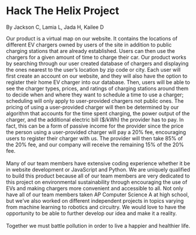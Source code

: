 # Hack The Helix Project
By Jackson C, Lamia L, Jada H, Kailee D
<p>
Our product is a virtual map on our website. It contains the locations of different EV chargers owned by users of the site in addition to public charging stations that are already established. Users can then use the chargers for a given amount of time to charge their car. Our product works by searching through our user created database of chargers and displaying the ones nearest to the user’s location by zip code or city. Each user will first create an account on our website, and they will also have the option to register their home EV charger into our database. Then, users will be able to see the charger types, prices, and ratings of charging stations around them to decide when and where they want to schedule a time to use a charger; scheduling will only apply to user-provided chargers not public ones. The pricing of using a user-provided charger will then be determined by our algorithm that accounts for the time spent charging, the power output of the charger, and the additional electric bill ($/kWh) the provider has to pay. In fact, this can be a form of passive income for the provider since the price the person using a user-provided charger will pay a 20% fee, encouraging users to register their charger with us. The provider will then take 85% of the 20% fee, and our company will receive the remaining 15% of the 20% fee. 

<br />
<br />
Many of our team members have extensive coding experience whether it be in website development or JavaScript and Python. We are uniquely qualified to build this product because all of our team members are very dedicated to this project on environmental sustainability through encouraging the use of EVs and making chargers more convenient and accessible to all. Not only have all of our team members taken AP Computer Science A at high school, but we’ve also worked on different independent projects in topics varying from machine learning to robotics and circuitry. We would love to have the opportunity to be able to further develop our idea and make it a reality. 
<br />
<br />
Together we must battle pollution in order to live a happier and healthier life.
